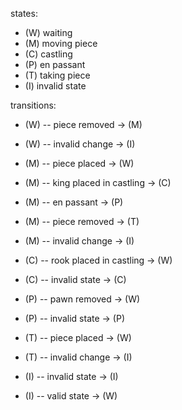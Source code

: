
states:
- (W) waiting
- (M) moving piece
- (C) castling
- (P) en passant
- (T) taking piece
- (I) invalid state

transitions:
- (W) -- piece removed           -> (M)
- (W) -- invalid change          -> (I)

- (M) -- piece placed            -> (W)
- (M) -- king placed in castling -> (C)
- (M) -- en passant              -> (P)
- (M) -- piece removed           -> (T)
- (M) -- invalid change          -> (I)

- (C) -- rook placed in castling -> (W)
- (C) -- invalid state           -> (C)

- (P) -- pawn removed            -> (W)
- (P) -- invalid state           -> (P)

- (T) -- piece placed            -> (W)
- (T) -- invalid change          -> (I)

- (I) -- invalid state           -> (I)
- (I) -- valid state             -> (W)
